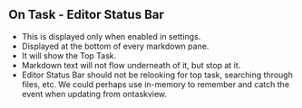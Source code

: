 ## On Task - Editor Status Bar
- This is displayed only when enabled in settings.
- Displayed at the bottom of every markdown pane.
- It will show the Top Task.
- Markdown text will not flow underneath of it, but stop at it.
- Editor Status Bar should not be relooking for top task, searching through files, etc. We could perhaps use in-memory to remember and catch the event when updating from ontaskview.